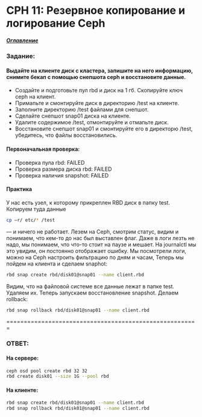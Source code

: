 # CPH 11: Резервное копирование и логирование Ceph
##### [Оглавление](../README.md)

### Задание:
#### Выдайте на клиенте диск с кластера, запишите на него информацию, снимите бекап с помощью снепшота ceph и восстановите данные.

* Создайте и подготовьте пул rbd и диск на 1 гб. Скопируйте ключ ceph на клиент.
* Примапьте и смонтируйте диск в директорию /test на клиенте.
* Заполните директорию /test файлами для снепшот.
* Сделайте снепшот snap01 диска на клиенте.
* Удалите содержимое /test, отмонтируйте и отмапьте диск.
* Восстановите снепшот snap01 и смонтируйте его в директорю /test, убедитесь, что файлы восстановились.

#### Первоначальная проверка:
* Проверка пула rbd: FAILED
* Проверка размера диска rbd: FAILED
* Проверка наличия snapshot: FAILED


#### Практика
У нас есть узел, к которому прикреплен RBD диск в папку test. Копируем туда данные
```bash
cp –r/ etc/* /test
```
— и ничего не работает. Лезем на Ceph, смотрим статус, видим и понимаем, что кем-то до нас был выставлен флаг. Даже в логи лезть не надо, мы понимаем, что что-то стоит на паузе и мешает. На journalctl мы это увидим, он постоянно отображает ошибку.
Мы посмотрели логи, можно на Ceph настроить фильтрацию по дням и часам,
Теперь мы пойдем на клиента и сделаем snaphot:
```bash
rbd snap create rbd/disk01@snap01 --name client.rbd
```
Видим, что на файловой системе все данные лежат в папке test. Удаляем их.
Теперь запускаем восстановление snapshot. Делаем rollback:
```bash
rbd snap rollback rbd/disk01@snap01 --name client.rbd
```
=======================================================
### ОТВЕТ:
#### На сервере:
```bash
ceph osd pool create rbd 32 32
rbd create disk01 --size 1G --pool rbd
```
#### На клиенте:
```bash
rbd snap create rbd/disk01@snap01 --name client.rbd
rbd snap rollback rbd/disk01@snap01 --name client.rbd
```


